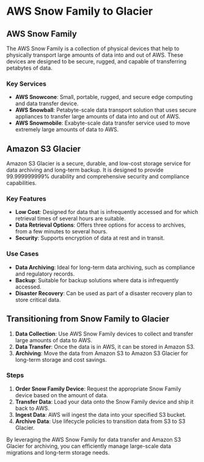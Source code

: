 # AWS Snow Family to Glacier

## AWS Snow Family

The AWS Snow Family is a collection of physical devices that help to physically transport large amounts of data into and out of AWS. These devices are designed to be secure, rugged, and capable of transferring petabytes of data.

### Key Services
- **AWS Snowcone**: Small, portable, rugged, and secure edge computing and data transfer device.
- **AWS Snowball**: Petabyte-scale data transport solution that uses secure appliances to transfer large amounts of data into and out of AWS.
- **AWS Snowmobile**: Exabyte-scale data transfer service used to move extremely large amounts of data to AWS.

## Amazon S3 Glacier

Amazon S3 Glacier is a secure, durable, and low-cost storage service for data archiving and long-term backup. It is designed to provide 99.999999999% durability and comprehensive security and compliance capabilities.

### Key Features
- **Low Cost**: Designed for data that is infrequently accessed and for which retrieval times of several hours are suitable.
- **Data Retrieval Options**: Offers three options for access to archives, from a few minutes to several hours.
- **Security**: Supports encryption of data at rest and in transit.

### Use Cases
- **Data Archiving**: Ideal for long-term data archiving, such as compliance and regulatory records.
- **Backup**: Suitable for backup solutions where data is infrequently accessed.
- **Disaster Recovery**: Can be used as part of a disaster recovery plan to store critical data.

## Transitioning from Snow Family to Glacier

1. **Data Collection**: Use AWS Snow Family devices to collect and transfer large amounts of data to AWS.
2. **Data Transfer**: Once the data is in AWS, it can be stored in Amazon S3.
3. **Archiving**: Move the data from Amazon S3 to Amazon S3 Glacier for long-term storage and cost savings.

### Steps
1. **Order Snow Family Device**: Request the appropriate Snow Family device based on the amount of data.
2. **Transfer Data**: Load your data onto the Snow Family device and ship it back to AWS.
3. **Ingest Data**: AWS will ingest the data into your specified S3 bucket.
4. **Archive Data**: Use lifecycle policies to transition data from S3 to S3 Glacier.

By leveraging the AWS Snow Family for data transfer and Amazon S3 Glacier for archiving, you can efficiently manage large-scale data migrations and long-term storage needs.
